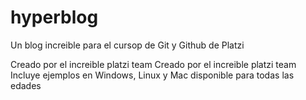 # hyperblog
Un blog increible para el cursop de Git y Github de Platzi


Creado por el increible platzi team
Creado por el increible platzi team
Incluye ejemplos en Windows, Linux y Mac
disponible para todas las edades
